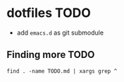 # dotfiles TODO

- add `emacs.d` as git submodule


## Finding more TODO

```shell
find . -name TODO.md | xargs grep ^
```

